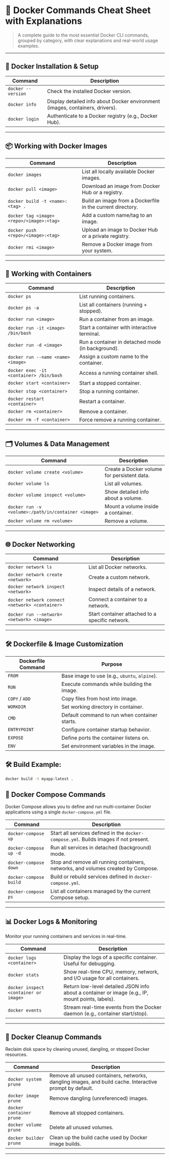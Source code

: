 # 🐳 Docker Commands Cheat Sheet with Explanations

> A complete guide to the most essential Docker CLI commands, grouped by category, with clear explanations and real-world usage examples.

---

## 🔧 Docker Installation & Setup

| Command | Description |
|--------|-------------|
| `docker --version` | Check the installed Docker version. |
| `docker info` | Display detailed info about Docker environment (images, containers, drivers). |
| `docker login` | Authenticate to a Docker registry (e.g., Docker Hub). |

---

## 📦 Working with Docker Images

| Command | Description |
|--------|-------------|
| `docker images` | List all locally available Docker images. |
| `docker pull <image>` | Download an image from Docker Hub or a registry. |
| `docker build -t <name>:<tag> .` | Build an image from a Dockerfile in the current directory. |
| `docker tag <image> <repo>/<image>:<tag>` | Add a custom name/tag to an image. |
| `docker push <repo>/<image>:<tag>` | Upload an image to Docker Hub or a private registry. |
| `docker rmi <image>` | Remove a Docker image from your system. |

---

## 🚀 Working with Containers

| Command | Description |
|--------|-------------|
| `docker ps` | List running containers. |
| `docker ps -a` | List all containers (running + stopped). |
| `docker run <image>` | Run a container from an image. |
| `docker run -it <image> /bin/bash` | Start a container with interactive terminal. |
| `docker run -d <image>` | Run a container in detached mode (in background). |
| `docker run --name <name> <image>` | Assign a custom name to the container. |
| `docker exec -it <container> /bin/bash` | Access a running container shell. |
| `docker start <container>` | Start a stopped container. |
| `docker stop <container>` | Stop a running container. |
| `docker restart <container>` | Restart a container. |
| `docker rm <container>` | Remove a container. |
| `docker rm -f <container>` | Force remove a running container. |

---

## 🗂️ Volumes & Data Management

| Command | Description |
|--------|-------------|
| `docker volume create <volume>` | Create a Docker volume for persistent data. |
| `docker volume ls` | List all volumes. |
| `docker volume inspect <volume>` | Show detailed info about a volume. |
| `docker run -v <volume>:/path/in/container <image>` | Mount a volume inside a container. |
| `docker volume rm <volume>` | Remove a volume. |

---

## 🌐 Docker Networking

| Command | Description |
|--------|-------------|
| `docker network ls` | List all Docker networks. |
| `docker network create <network>` | Create a custom network. |
| `docker network inspect <network>` | Inspect details of a network. |
| `docker network connect <network> <container>` | Connect a container to a network. |
| `docker run --network=<network> <image>` | Start container attached to a specific network. |

---

## 🛠️ Dockerfile & Image Customization

| Dockerfile Command | Purpose |
|--------------------|---------|
| `FROM` | Base image to use (e.g., `ubuntu`, `alpine`). |
| `RUN` | Execute commands while building the image. |
| `COPY` / `ADD` | Copy files from host into image. |
| `WORKDIR` | Set working directory in container. |
| `CMD` | Default command to run when container starts. |
| `ENTRYPOINT` | Configure container startup behavior. |
| `EXPOSE` | Define ports the container listens on. |
| `ENV` | Set environment variables in the image. |

## 🛠 Build Example:

```bash
docker build -t myapp:latest .
```

## 📂 Docker Compose Commands

Docker Compose allows you to define and run multi-container Docker applications using a single `docker-compose.yml` file.

| Command | Description |
|---------|-------------|
| `docker-compose up` | Start all services defined in the `docker-compose.yml`. Builds images if not present. |
| `docker-compose up -d` | Run all services in detached (background) mode. |
| `docker-compose down` | Stop and remove all running containers, networks, and volumes created by Compose. |
| `docker-compose build` | Build or rebuild services defined in `docker-compose.yml`. |
| `docker-compose ps` | List all containers managed by the current Compose setup. |

---

## 📊 Docker Logs & Monitoring

Monitor your running containers and services in real-time.

| Command | Description |
|---------|-------------|
| `docker logs <container>` | Display the logs of a specific container. Useful for debugging. |
| `docker stats` | Show real-time CPU, memory, network, and I/O usage for all containers. |
| `docker inspect <container or image>` | Return low-level detailed JSON info about a container or image (e.g., IP, mount points, labels). |
| `docker events` | Stream real-time events from the Docker daemon (e.g., container start/stop). |

---

## 🧼 Docker Cleanup Commands

Reclaim disk space by cleaning unused, dangling, or stopped Docker resources.

| Command | Description |
|---------|-------------|
| `docker system prune` | Remove all unused containers, networks, dangling images, and build cache. Interactive prompt by default. |
| `docker image prune` | Remove dangling (unreferenced) images. |
| `docker container prune` | Remove all stopped containers. |
| `docker volume prune` | Delete all unused volumes. |
| `docker builder prune` | Clean up the build cache used by Docker image builds. |

---
